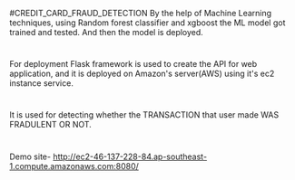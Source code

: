 #CREDIT_CARD_FRAUD_DETECTION
By the help of Machine Learning techniques, using Random forest classifier and xgboost the ML model got trained and tested. And then the model is deployed.
#
For deployment Flask framework is used to create the API for web application, and it is deployed on Amazon's server(AWS) using it's ec2 instance service.
#
It is used for detecting whether the TRANSACTION that user made WAS FRADULENT OR NOT. 
#
Demo site-
http://ec2-46-137-228-84.ap-southeast-1.compute.amazonaws.com:8080/
